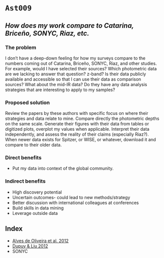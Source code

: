
# `Ast009`  <h2>*How does my work compare to Catarina, Briceño, SONYC, Riaz, etc.*</h2>

<h3>The problem</h3>
I don’t have a deep-down feeling for how my surveys compare to the numbers
coming out of Catarina, Briceño, SONYC, Riaz, and other studies.  For example,
would I have selected their sources?  Which photometric data are we lacking to
answer that question?  z-band?  Is their data publicly available and accessible
so that I can use their data as comparison sources?  What about the mid-IR data?
Do they have any data analysis strategies that are interesting to apply to my
samples?

<h3>Proposed solution</h3>
Review the papers by these authors with specific focus on where their strategies
and data relate to mine.  Compare directly the photometric depths on the same
scale.  Generate their figures with their data from tables or digitized plots,
overplot my values when applicable.  Interpret their data independently, and
assess the reality of their claims (especially Riaz?).  When newer data exists
for Spitzer, or WISE, or whatever, download it and compare to their older data.

<h3>Direct benefits</h3>

+  Put my data into context of the global community.

<h3>Indirect benefits</h3>

+  High discovery potential
+  Uncertain outcomes- could lead to new methods/strategy
+  Better discussion with international colleagues at conferences
+  Build skills in data mining
+  Leverage outside data



<h2>Index</h2>

* [Alves de Oliveira et al. 2012](Ast009_AdeO2013.ipynb)
* [Dupuy & Liu 2012](Ast009_DupuyLiu2012.ipynb)
* SONYC



    
